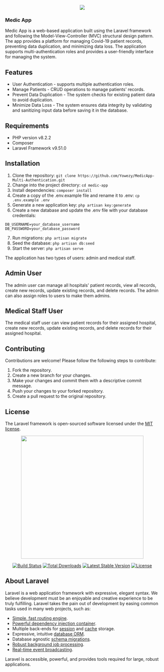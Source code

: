 <p align="center"><img src="https://user-images.githubusercontent.com/79900070/221207139-a48d356d-2b50-46f1-b697-eb6e39912858.png"></p>

### Medic App
Medic App is a web-based application built using the Laravel framework and following the Model-View-Controller (MVC) structural design pattern. The app provides a platform for managing Covid-19 patient records, preventing data duplication, and minimizing data loss. The application supports multi-authentication roles and provides a user-friendly interface for managing the system.

## Features
* User Authentication - supports multiple authentication roles.
* Manage Patients - CRUD operations to manage patients' records.
* Prevent Data Duplication - The system checks for existing patient data to avoid duplication.
* Minimize Data Loss - The system ensures data integrity by validating and sanitizing input data before saving it in the database.


## Requirements
* PHP version v8.2.2
* Composer
* Laravel Framework v9.51.0


## Installation
1. Clone the repository:
`git clone https://github.com/Yowezy/MedicApp-Multi-Authentication.git`
2. Change into the project directory: 
`cd medic-app`
3. Install dependencies:
`composer install`
4. Create a copy of the .env.example file and rename it to .env:
`cp .env.example .env`
5. Generate a new application key: 
`php artisan key:generate`
6. Create a new database and update the .env file with your database credentials:
```.env DB_DATABASE=your_database_name
DB_USERNAME=your_database_username
DB_PASSWORD=your_database_password
```
7. Run migrations: 
`php artisan migrate`
8. Seed the database:
`php artisan db:seed` 
9. Start the server:
`php artisan serve`


The application has two types of users: admin and medical staff.

## Admin User
The admin user can manage all hospitals' patient records, view all records, create new records, update existing records, and delete records. The admin can also assign roles to users to make them admins.

## Medical Staff User
The medical staff user can view patient records for their assigned hospital, create new records, update existing records, and delete records for their assigned hospital.

## Contributing
Contributions are welcome! Please follow the following steps to contribute:

1. Fork the repository.
2. Create a new branch for your changes.
3. Make your changes and commit them with a descriptive commit message.
4. Push your changes to your forked repository.
5. Create a pull request to the original repository.

## License

The Laravel framework is open-sourced software licensed under the [MIT license](https://opensource.org/licenses/MIT).

<p align="center"><a href="https://laravel.com" target="_blank"><img src="https://raw.githubusercontent.com/laravel/art/master/logo-lockup/5%20SVG/2%20CMYK/1%20Full%20Color/laravel-logolockup-cmyk-red.svg" width="400"></a></p>

<p align="center">
<a href="https://travis-ci.org/laravel/framework"><img src="https://travis-ci.org/laravel/framework.svg" alt="Build Status"></a>
<a href="https://packagist.org/packages/laravel/framework"><img src="https://img.shields.io/packagist/dt/laravel/framework" alt="Total Downloads"></a>
<a href="https://packagist.org/packages/laravel/framework"><img src="https://img.shields.io/packagist/v/laravel/framework" alt="Latest Stable Version"></a>
<a href="https://packagist.org/packages/laravel/framework"><img src="https://img.shields.io/packagist/l/laravel/framework" alt="License"></a>
</p>

## About Laravel

Laravel is a web application framework with expressive, elegant syntax. We believe development must be an enjoyable and creative experience to be truly fulfilling. Laravel takes the pain out of development by easing common tasks used in many web projects, such as:

- [Simple, fast routing engine](https://laravel.com/docs/routing).
- [Powerful dependency injection container](https://laravel.com/docs/container).
- Multiple back-ends for [session](https://laravel.com/docs/session) and [cache](https://laravel.com/docs/cache) storage.
- Expressive, intuitive [database ORM](https://laravel.com/docs/eloquent).
- Database agnostic [schema migrations](https://laravel.com/docs/migrations).
- [Robust background job processing](https://laravel.com/docs/queues).
- [Real-time event broadcasting](https://laravel.com/docs/broadcasting).

Laravel is accessible, powerful, and provides tools required for large, robust applications.

